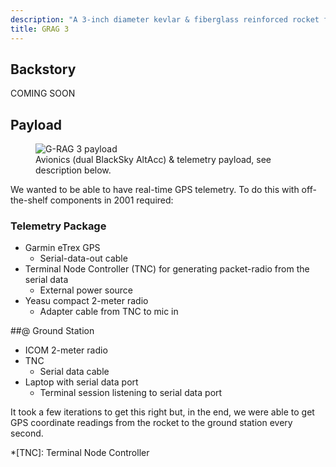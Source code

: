 ```yaml
---
description: "A 3-inch diameter kevlar & fiberglass reinforced rocket for radio telemetry payloads starting in 2001"
title: GRAG 3
---
```


## Backstory
COMING SOON

## Payload

<figure class="r2x3">
  <div class="placeholder"></div>
  <img src="{{ "/assets/photos/2001-G-RAG-3-payload.jpg" | absolute_url }}" alt="G-RAG 3 payload" />
  <figcaption>Avionics (dual BlackSky AltAcc) &amp; telemetry payload, see description below.</figcaption>
</figure>

We wanted to be able to have real-time GPS telemetry.
To do this with off-the-shelf components in 2001 required:

### Telemetry Package
- Garmin eTrex GPS
  - Serial-data-out cable
- Terminal Node Controller (TNC) for generating packet-radio from the serial data
  - External power source
- Yeasu compact 2-meter radio
  - Adapter cable from TNC to mic in

##@ Ground Station
- ICOM 2-meter radio
- TNC
  - Serial data cable
- Laptop with serial data port
  - Terminal session listening to serial data port

It took a few iterations to get this right but, in the end, we were able to get GPS coordinate readings from the rocket to the ground station every second.

*[TNC]: Terminal Node Controller
